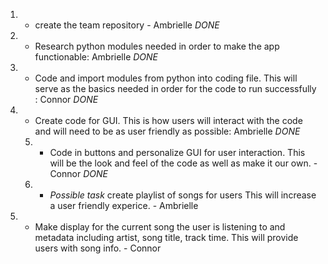 1. * create the team repository - Ambrielle *DONE*
2. * Research python modules needed in order to make the app functionable: Ambrielle *DONE*
3. * Code and import modules from python into coding file. This will serve as the basics needed in order for the code to run successfully        : Connor *DONE*
4. * Create code for GUI. This is how users will interact with the code and will need to be as user friendly as possible: Ambrielle *DONE*
   5. * Code in buttons and personalize GUI for user interaction. This will be the look and feel of the code as well as make it our own. -          Connor *DONE*
   6. * *Possible task* create playlist of songs for users This will increase a user friendly experice. - Ambrielle
7. * Make display for the current song the user is listening to and metadata including artist, song title, track time. This will provide        users with song info. - Connor
